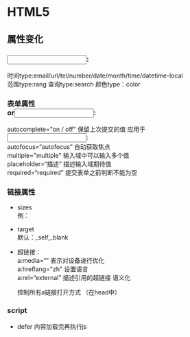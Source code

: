 # HTML5


## 属性变化

### <input>:  
  时间type:email/url/tel/number/date/month/time/datetime-local  
  范围type:rang	查询type:search	颜色type：color

### 表单属性<form>or<input>:  
  autocomplete="on / off"	保留上次提交的值
  应用于<input>:  
  autofocus=“autofocus”	自动获取焦点	  
  multiple="multiple"	输入域中可以输入多个值  
  placeholder=“描述”	描述输入域期待值  
  required=“required”	提交表单之前判断不能为空

### 链接属性

- sizes  
  例：<link rel="icon" href="icon.gif" type="image/gif" sizes="16*16">

- target  
  默认：_self,_blank

- 超链接：  
  a:media=“”	表示对设备进行优化  
  a:hreflang="zh"	设置语言  
  a:rel=“external”	描述引用的超链接 语义化  
  <base target="_blank/_self"> 控制所有a链接打开方式 （在head中）

### script

- defer	内容加载完再执行js  
  <script defer=“defer” src="">

- async	异步执行  
  <script async=“async” src="">

### 有序列表ol

- start	起始值 start=“值”

- reversed	倒叙排序 reversed=“reversed”

### manifest=“cache.manifest”	离线应用

## 标签变化

### <article>  标记定义一篇文章

### <header >	头部或某一个区域头部

### <nav>	导航链接

### <section>	一块区域

### <aside>		页面内容部分的侧边栏

### <hgroup>	文件中一个区块的相关信息

### <figure>	一组媒体内容以及他们的标签

### <figcaption>	定义figure标题

### <footer>	页面底部

### <dialog>	对话框

### 补充：  
  1、header/section/aside/article/footer	不建议嵌套  
  2、header/section/footer > aside/article/figure/hgroup/nav > figcaption/div

### 多媒体标签

- <video src=“” controls=“” type="">	视频

- <audio src=“” controls=“” type="">	音频

- <source src=“” controls=“” type="">	媒体资源

- <canvas>	 JavaScript 在网页上绘制图像

	- 获取 context 对象

		- canvasObj.getContext("2d")

			getContext("2d") 对象是内建的 HTML5 对象，拥有多种绘制路径、矩形、圆形、字符以及添加图像的方法。  
			  
			下面的两行代码绘制一个红色的矩形：

	- 方法

		- contextObj.fillStyle //颜色

		- contextObj.fillRect()   //规定了形状、位置和尺寸

			fillRect 方法拥有参数 (0,0,150,75)。  
			  
			意思是：在画布上绘制 150x75 的矩形，从左上角开始 (0,0)。

		- cxt.moveTo(100,10);   //起始位置  
		  cxt.lineTo(150,50);     //绘制到的位置  
		  cxt.lineTo(10,50)；  
		  cxt.stroke();    //结束绘制

		- cxt.beginPath();  
		  cxt.arc(70,18,15,0,Math.PI*2,true);  //绘制圆  
		  cxt.closePath();

- <embed>	定义外部的可交互的内容或插件	如flash

### 状态标签

- <meter>	显示：气压、气温

- <progress>	任务过程：安装、加载

### 列表标签

- <datalist>	定义一个下拉列表，配合option

- <details>	详细内容，配合<summary>

### 注释标签

- <ruby>...我<rp>(</rp><rt>wo</rt><rp>)</rp></ruby>	注释 rp是考虑兼容问题

- <mark>	标记的文本为黄色

- <output>	输出类型  配合表单oninput

